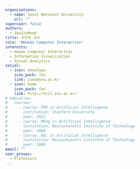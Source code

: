 ```yaml
---
organizations:
  - name: Seoul National University
    url: ""
superuser: false
authors:
  - SeoJinWook
title: 서진욱 교수
role: '#Human Computer Interaction'
interests:
  - Human Computer Interaction
  - Information Visualization
  - Visual Analytics
social:
  - icon: envelope
    icon_pack: fas
    link: jseo@snu.ac.kr
  - icon: home
    icon_pack: fas
    link: http://hcil.snu.ac.kr/
# education:
#   courses:
#     - course: PhD in Artificial Intelligence
#       institution: Stanford University
#       year: 2012
#     - course: MEng in Artificial Intelligence
#       institution: Massachusetts Institute of Technology
#       year: 2009
#     - course: BSc in Artificial Intelligence
#       institution: Massachusetts Institute of Technology
#       year: 2008
email: ""
user_groups:
  - Professors
---
```

